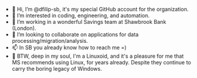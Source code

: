 - 👋 Hi, I’m @dfilip-sb, it's my special GitHub account for the organization.
- 👀 I’m interested in coding, engineering, and automation.
- 🌱 I’m working in a wonderful Savings team at Shawbrook Bank (London).
- 💞️ I’m looking to collaborate on applications for data processing/migration/analysis.
- 📫 In SB you already know how to reach me =)
- 🐧 BTW, deep in my soul, I'm a Linuxoid, and it's a pleasure for me that MS recommends using Linux, for years already. Despite they continue to carry the boring legacy of Windows.

<!---
dfilip-sb/dfilip-sb is a ✨ special ✨ repository because its `README.md` (this file) appears on your GitHub profile.
You can click the Preview link to take a look at your changes.
--->
